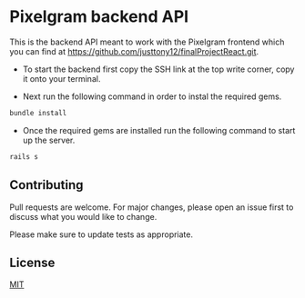 # Pixelgram backend API

This is the backend API meant to work with the Pixelgram frontend which you can find at https://github.com/justtony12/finalProjectReact.git.

* To start the backend first copy the SSH link at the top write corner, copy it onto your terminal.

* Next run the following command in order to instal the required gems.

```bash
bundle install
```

* Once the required gems are installed run the following command to start up the server.

```bash
rails s
```

## Contributing
Pull requests are welcome. For major changes, please open an issue first to discuss what you would like to change.

Please make sure to update tests as appropriate.

## License
[MIT](https://choosealicense.com/licenses/mit/)
